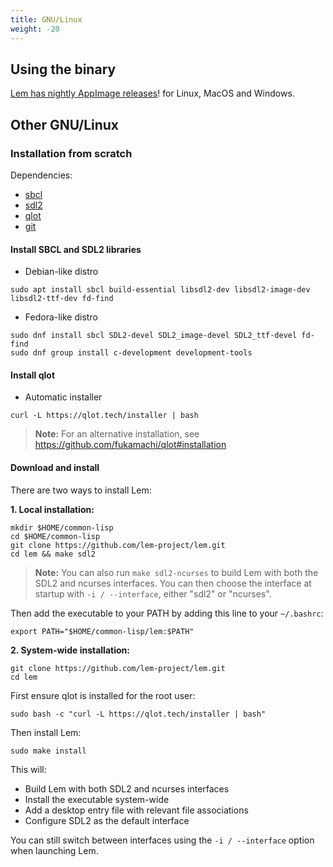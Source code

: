 ```yaml
---
title: GNU/Linux
weight: -20
---
```


## Using the binary

[Lem has nightly AppImage releases](https://github.com/lem-project/lem/releases)! for Linux, MacOS and Windows.

## Other GNU/Linux

### Installation from scratch

Dependencies:

- [sbcl](https://www.sbcl.org/)
- [sdl2](https://www.libsdl.org/)
- [qlot](https://github.com/fukamachi/qlot)
- [git](https://git-scm.com/)

#### Install SBCL and SDL2 libraries

- Debian-like distro

```
sudo apt install sbcl build-essential libsdl2-dev libsdl2-image-dev libsdl2-ttf-dev fd-find
```

- Fedora-like distro

```
sudo dnf install sbcl SDL2-devel SDL2_image-devel SDL2_ttf-devel fd-find
sudo dnf group install c-development development-tools
```

#### Install qlot

- Automatic installer

```
curl -L https://qlot.tech/installer | bash
```

> **Note:** For an alternative installation, see https://github.com/fukamachi/qlot#installation

#### Download and install

There are two ways to install Lem:

**1. Local installation:**

```
mkdir $HOME/common-lisp
cd $HOME/common-lisp
git clone https://github.com/lem-project/lem.git
cd lem && make sdl2
```

> **Note:** You can also run `make sdl2-ncurses` to build Lem with both the SDL2 and ncurses interfaces. You can then choose the interface at startup with `-i / --interface`, either "sdl2" or "ncurses".

Then add the executable to your PATH by adding this line to your `~/.bashrc`:

```
export PATH="$HOME/common-lisp/lem:$PATH"
```

**2. System-wide installation:**

```
git clone https://github.com/lem-project/lem.git
cd lem
```

First ensure qlot is installed for the root user:
```
sudo bash -c "curl -L https://qlot.tech/installer | bash"
```

Then install Lem:
```
sudo make install
```

This will:

- Build Lem with both SDL2 and ncurses interfaces
- Install the executable system-wide
- Add a desktop entry file with relevant file associations
- Configure SDL2 as the default interface

You can still switch between interfaces using the `-i / --interface` option when launching Lem.

